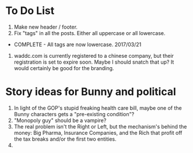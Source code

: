 # To Do List

1. Make new header / footer.
1. Fix "tags" in all the posts. Either all uppercase or all lowercase.
  * COMPLETE - All tags are now lowercase. 2017/03/21
1. waddc.com is currently registered to a chinese company, but their registration is set to expire soon. Maybe I should snatch that up? It would certainly be good for the branding. 





# Story ideas for Bunny and political

1. In light of the GOP's stupid freaking health care bill, maybe one of the Bunny characters gets a "pre-existing condition"?
2. "Monopoly guy" should be a vampire?
3. The real problem isn't the Right or Left, but the mechanism's behind the money: Big Pharma, Insurance Companies, and the Rich that profit off the tax breaks and/or the first two entities.
4.
